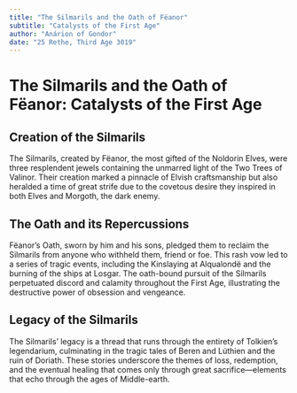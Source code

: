 ```yaml
---
title: "The Silmarils and the Oath of Fëanor"
subtitle: "Catalysts of the First Age"
author: "Anárion of Gondor"
date: "25 Rethe, Third Age 3019"
---
```


# The Silmarils and the Oath of Fëanor: Catalysts of the First Age

## Creation of the Silmarils
The Silmarils, created by Fëanor, the most gifted of the Noldorin Elves, were three resplendent jewels containing the unmarred light of the Two Trees of Valinor. Their creation marked a pinnacle of Elvish craftsmanship but also heralded a time of great strife due to the covetous desire they inspired in both Elves and Morgoth, the dark enemy.

## The Oath and its Repercussions
Fëanor’s Oath, sworn by him and his sons, pledged them to reclaim the Silmarils from anyone who withheld them, friend or foe. This rash vow led to a series of tragic events, including the Kinslaying at Alqualondë and the burning of the ships at Losgar. The oath-bound pursuit of the Silmarils perpetuated discord and calamity throughout the First Age, illustrating the destructive power of obsession and vengeance.

## Legacy of the Silmarils
The Silmarils’ legacy is a thread that runs through the entirety of Tolkien’s legendarium, culminating in the tragic tales of Beren and Lúthien and the ruin of Doriath. These stories underscore the themes of loss, redemption, and the eventual healing that comes only through great sacrifice—elements that echo through the ages of Middle-earth.
